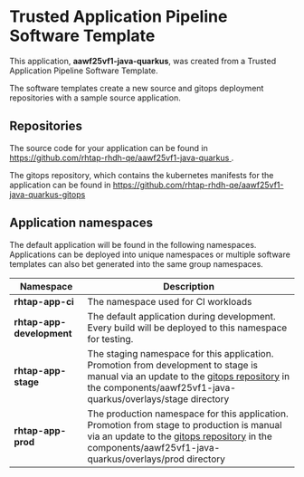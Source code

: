# Trusted Application Pipeline Software Template

This application, **aawf25vf1-java-quarkus**, was created from a Trusted Application Pipeline Software Template.

The software templates create a new source and gitops deployment repositories with a sample source application. 

## Repositories

The source code for your application can be found in [https://github.com/rhtap-rhdh-qe/aawf25vf1-java-quarkus ](https://github.com/rhtap-rhdh-qe/aawf25vf1-java-quarkus ).
 
The gitops repository, which contains the kubernetes manifests for the application can be found in 
[https://github.com/rhtap-rhdh-qe/aawf25vf1-java-quarkus-gitops ](https://github.com/rhtap-rhdh-qe/aawf25vf1-java-quarkus-gitops ) 

## Application namespaces 

The default application will be found in the following namespaces. Applications can be deployed into unique namespaces or multiple software templates can also bet generated into the same group namespaces.  

|  Namespace   |  Description   |  
| -------- | -------- |
| **rhtap-app-ci** | The namespace used for CI workloads |
| **rhtap-app-development** | The default application during development. Every build will be deployed to this namespace for testing. |
| **rhtap-app-stage** | The staging namespace for this application. Promotion from development to stage is manual via an update to the [gitops repository](https://github.com/rhtap-rhdh-qe/aawf25vf1-java-quarkus-gitops ) in the components/aawf25vf1-java-quarkus/overlays/stage directory |
| **rhtap-app-prod** | The production namespace for this application. Promotion from stage to production is manual via an update to the [gitops repository](https://github.com/rhtap-rhdh-qe/aawf25vf1-java-quarkus-gitops ) in the components/aawf25vf1-java-quarkus/overlays/prod directory |